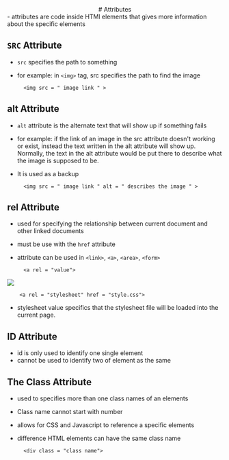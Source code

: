 <center>
# Attributes
</center>
- attributes are code inside HTMl elements that gives more information about the specific elements

## `SRC` Attribute
- `src` specifies the path to something
- for example: in `<img>` tag, src specifies the path to find the image

		<img src = " image link " >

## alt Attribute
- `alt` attribute is the alternate text that will show up if something fails
- for example: if the link of an image in the src attribute doesn't working or exist, instead the text written in the alt attribute will show up. Normally, the text in the alt attribute would be put there to describe what the image is supposed to be.
- It is used as a backup

		<img src = " image link " alt = " describes the image " >

## rel Attribute
- used for specifying the relationship between current document and other linked documents
- must be use with the `href` attribute
- attribute can be used in `<link>`, `<a>`, `<area>`, `<form>`

		<a rel = "value">

<img src = "https://www.dropbox.com/s/3zu84anr8p7oyhe/rel%20attribute%20values%20.png?raw=1">

		<a rel = "stylesheet" href = "style.css">
- stylesheet value specifics that the stylesheet file will be loaded into the current page.


## ID Attribute
- id is only used to identify one single element
- cannot be used to identify two of element as the same
		<div id = "specific id">

## The Class Attribute
- used to specifies more than one class names of an elements
- Class name cannot start with number
- allows for CSS and Javascript to reference a specific elements
- difference HTML elements can have the same class name

		<div class = "class name">
